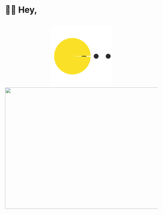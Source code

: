 # 👋🏻 Hey,
<div align="center">
	<br>
	<img src="https://raw.githubusercontent.com/Aniket965/Aniket965/master/pacman.svg?sanitize=true" width="200" height="200">
	<br>
    	<img src="https://bingimages.herokuapp.com/unsplash1" width="800" height="400">
</div>

